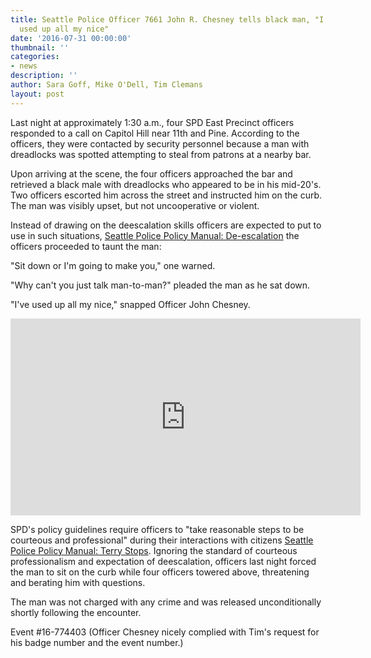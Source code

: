 ```yaml
---
title: Seattle Police Officer 7661 John R. Chesney tells black man, "I've already
  used up all my nice"
date: '2016-07-31 00:00:00'
thumbnail: ''
categories:
- news
description: ''
author: Sara Goff, Mike O'Dell, Tim Clemans
layout: post
---
```

Last night at approximately 1:30 a.m., four SPD East Precinct officers responded to a call on Capitol Hill near 11th and Pine. According to the officers, they were contacted by security personnel because a man with dreadlocks was spotted attempting to steal from patrons at a nearby bar. 

Upon arriving at the scene, the four officers approached the bar and retrieved a black male with dreadlocks who appeared to be in his mid-20's. Two officers escorted him across the street and instructed him on the curb. The man was visibly upset, but not uncooperative or violent. 

Instead of drawing on the deescalation skills officers are expected to put to use in such situations, [Seattle Police Policy Manual: De-escalation](http://www.seattle.gov/police-manual/title-8---use-of-force/8100---de-escalation) the officers proceeded to taunt the man: 

"Sit down or I'm going to make you," one warned. 

"Why can't you just talk man-to-man?" pleaded the man as he sat down.

"I've used up all my nice," snapped Officer John Chesney. 

<iframe width="560" height="315" src="https://www.youtube.com/embed/R1WZuObvNuk" frameborder="0" allowfullscreen></iframe>

SPD's policy guidelines require officers to "take reasonable steps to be courteous and professional" during their interactions with citizens [Seattle Police Policy Manual: Terry Stops](http://www.seattle.gov/police-manual/title-6---arrests-search-and-seizure/6220---voluntary-contacts-terry-stops-and-detentions). Ignoring the standard of courteous professionalism and expectation of deescalation, officers last night forced the man to sit on the curb while four officers towered above, threatening and berating him with questions. 

The man was not charged with any crime and was released unconditionally shortly following the encounter. 

Event #16-774403 (Officer Chesney nicely complied with Tim's request for his badge number and the event number.)
